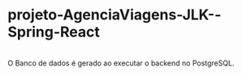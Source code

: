 # projeto-AgenciaViagens-JLK--Spring-React
<br>
O Banco de dados é gerado ao executar o backend no PostgreSQL.
